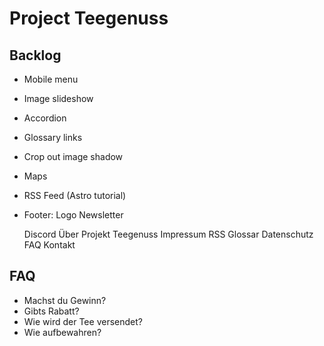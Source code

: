 # Project Teegenuss

## Backlog
- Mobile menu
- Image slideshow
- Accordion
- Glossary links
- Crop out image shadow
- Maps
- RSS Feed (Astro tutorial)

- Footer:
    Logo        Newsletter

    Discord     Über Projekt Teegenuss          Impressum
    RSS         Glossar                         Datenschutz
                FAQ                             Kontakt


## FAQ
- Machst du Gewinn?
- Gibts Rabatt?
- Wie wird der Tee versendet?
- Wie aufbewahren?
    
                               